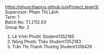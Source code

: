 https://phuocthaoins.github.io/eProject_team3/ <br>
Supervisor:	Phạm Thị Lánh <br>
Term:	1 <br>
Batch No:	T1.2112.E0 <br>
Group No:	3 <br>
1.	Lê Vĩnh Phước	Student1352185
2.	Nông Phước Thảo	Student1352183
3.	Trần Thị Thanh Thương	Student1318426
